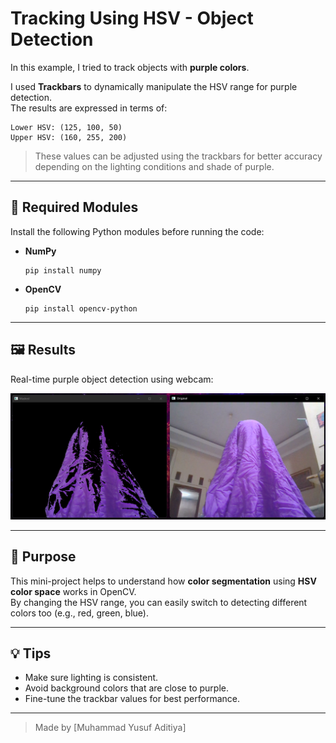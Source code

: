 #  Tracking Using HSV - Object Detection

In this example, I tried to track objects with **purple colors**.  

I used **Trackbars** to dynamically manipulate the HSV range for purple detection.  
The results are expressed in terms of:

```
Lower HSV: (125, 100, 50)  
Upper HSV: (160, 255, 200)
```

> These values can be adjusted using the trackbars for better accuracy depending on the lighting conditions and shade of purple.

---

## 🧰 Required Modules

Install the following Python modules before running the code:

- **NumPy**  
  ```
  pip install numpy
  ```

- **OpenCV**  
  ```
  pip install opencv-python
  ```

---

## 🖼️ Results

Real-time purple object detection using webcam:

![Hasil Tracking Warna Ungu](Hasil-hsv.png)

---

## 🎯 Purpose

This mini-project helps to understand how **color segmentation** using **HSV color space** works in OpenCV.  
By changing the HSV range, you can easily switch to detecting different colors too (e.g., red, green, blue).

---

## 💡 Tips

- Make sure lighting is consistent.
- Avoid background colors that are close to purple.
- Fine-tune the trackbar values for best performance.

---

> Made by [Muhammad Yusuf Aditiya]
